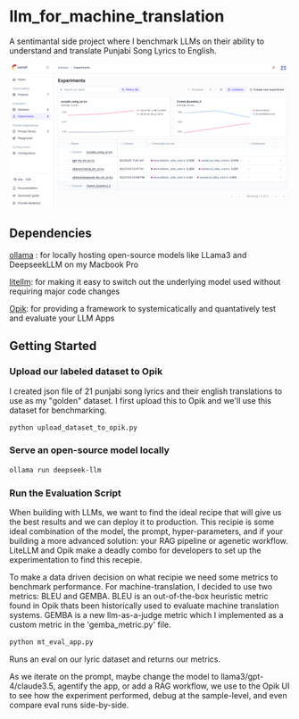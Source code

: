 # llm_for_machine_translation

A sentimantal side project where I benchmark LLMs on their ability to understand and translate Punjabi Song Lyrics to English. 

![image](bm_sc.png)

## Dependencies

[ollama](https://github.com/ollama/ollama) : for locally hosting open-source models like LLama3 and DeepseekLLM on my Macbook Pro

[litellm](https://github.com/BerriAI/litellm): for making it easy to switch out the underlying model used without requiring major code changes

[Opik](https://github.com/comet-ml/opik): for providing a framework to systemicatically and quantatively test and evaluate your LLM Apps 

## Getting Started 

### Upload our labeled dataset to Opik 

I created json file of 21 punjabi song lyrics and their english translations to use as my "golden" dataset. I first upload this to Opik and we'll use
this dataset for benchmarking.

```sh
python upload_dataset_to_opik.py
```

### Serve an open-source model locally 

```sh
ollama run deepseek-llm
```

### Run the Evaluation Script 
When building with LLMs, we want to find the ideal recipe that will give us the best results and we can deploy it to production. This recipie is some ideal combination of the model, the prompt, hyper-parameters, and if your building a more advanced solution: your RAG pipeline or agenetic workflow. LiteLLM and Opik make a deadly combo for developers to set up the experimentation to find this recepie. 

To make a data driven decision on what recipie we need some metrics to benchmark performance. For machine-translation, I decided to use two metrics: BLEU and GEMBA. BLEU is an out-of-the-box heuristic metric found in Opik thats been historically used to evaluate machine translation systems. GEMBA is a new llm-as-a-judge metric which I implemented as a custom metric in the 'gemba_metric.py' file. 

```sh
python mt_eval_app.py
```
Runs an eval on our lyric dataset and returns our metrics. 

As we iterate on the prompt, maybe change the model to llama3/gpt-4/claude3.5, agentify the app, or add a RAG workflow, we use to the Opik UI to see how the experiment performed, debug at the sample-level, and even compare eval runs side-by-side. 











